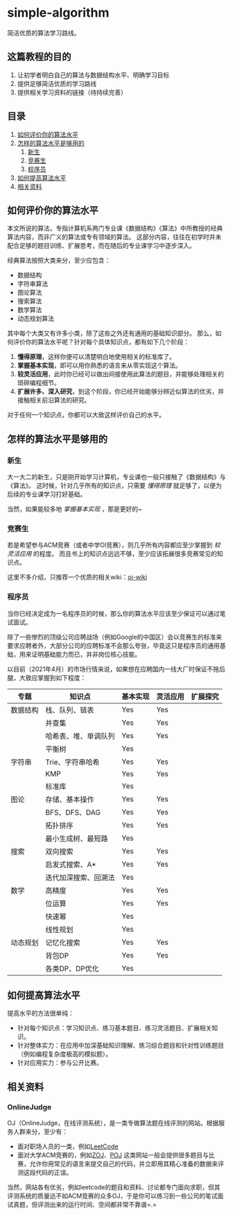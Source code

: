 # simple-algorithm
简洁优质的算法学习路线。

## 这篇教程的目的
1. 让初学者明白自己的算法与数据结构水平、明确学习目标
2. 提供足够简洁优质的学习路线
3. 提供相关学习资料的链接（待持续完善）

## 目录
1. [如何评价你的算法水平](#如何评价你的算法水平)
2. [怎样的算法水平是够用的](#怎样的算法水平是够用的)
    1. [新生](#新生)
    2. [竞赛生](#竞赛生)
    3. [程序员](#程序员)
3. [如何提高算法水平](#如何提高算法水平)
4. [相关资料](#相关资料)

## 如何评价你的算法水平
本文所说的算法，专指计算机系两门专业课《数据结构》《算法》中所教授的经典算法内容，而非广义的算法或专有领域的算法。
这部分内容，往往在初学时并未配合足够的题目训练、扩展思考，而在随后的专业课学习中逐步深入。

经典算法按照大类来分，至少应包含：
- 数据结构
- 字符串算法
- 图论算法
- 搜索算法
- 数学算法
- 动态规划算法

其中每个大类又有许多小类，除了这些之外还有通用的基础知识部分。
那么，如何评价你的算法水平呢？针对每个具体知识点，都有如下几个阶段：
1. **懂得原理**，这样你便可以清楚明白地使用相关的标准库了。
2. **掌握基本实现**，即可以用你熟悉的语言来从零实现这个算法。
3. **较灵活应用**，此时你已经可以做出间接使用此算法的题目，并能够处理相关的琐碎编程细节。
4. **扩展许多、深入研究**，到这个阶段，你已经开始能够分辨近似算法的优劣，并接触相关前沿算法的研究。

对于任何一个知识点，你都可以大致这样评价自己的水平。

## 怎样的算法水平是够用的

### 新生
大一大二的新生，只是刚开始学习计算机，专业课也一般只接触了《数据结构》与《算法》。
这时候，针对几乎所有的知识点，只需要 *懂得原理* 就足够了，以便为后续的专业课学习打好基础。

当然，如果能较多地 *掌握基本实现* ，那是更好的~

### 竞赛生
若是希望参与ACM竞赛（或者中学OI竞赛），则几乎所有内容都应至少掌握到 *较灵活应用* 的程度。
而且书上的知识点远远不够，至少应该拓展很多竞赛常见的知识点。

这里不多介绍，只推荐一个优质的相关wiki：[oi-wiki](https://oi-wiki.org/)

### 程序员
当你已经决定成为一名程序员的时候，那么你的算法水平应该至少保证可以通过笔试面试。

除了一些惨烈的顶级公司应聘战场（例如Google的中国区）会以竞赛生的标准来要求应聘者外，大部分公司的应聘标准不会那么夸张，毕竟这只是程序员的通用基础，用来证明基础能力而已，并非岗位核心技能。

以目前（2021年4月）的市场行情来说，如果想在应聘国内一线大厂时保证不拖后腿，大致应掌握到如下程度：

| 专题     | 知识点               | 基本实现 | 灵活应用 | 扩展探究 |
|----------|----------------------|----------|----------|----------|
| 数据结构 | 栈、队列、链表       | Yes      | Yes      |          |
|          | 并查集               | Yes      | Yes      |          |
|          | 哈希表、堆、单调队列 | Yes      | Yes      |          |
|          | 平衡树               | Yes      |          |          |
| 字符串   | Trie、字符串哈希     | Yes      | Yes      |          |
|          | KMP                  | Yes      | Yes      |          |
|          | 标准库               | Yes      |          |          |
| 图论     | 存储、基本操作       | Yes      | Yes      |          |
|          | BFS、DFS、DAG        | Yes      | Yes      |          |
|          | 拓扑排序             | Yes      | Yes      |          |
|          | 最小生成树、最短路   | Yes      |          |          |
| 搜索     | 双向搜索             | Yes      | Yes      |          |
|          | 启发式搜索、A*       | Yes      | Yes      |          |
|          | 迭代加深搜索、回溯法 | Yes      |          |          |
| 数学     | 高精度               | Yes      | Yes      |          |
|          | 位运算               | Yes      | Yes      |          |
|          | 快速幂               | Yes      |          |          |
|          | 线性规划             | Yes      |          |          |
| 动态规划 | 记忆化搜索           | Yes      | Yes      |          |
|          | 背包DP               | Yes      | Yes      |          |
|          | 各类DP、DP优化       | Yes      |          |          |

## 如何提高算法水平
提高水平的方法很单纯：
- 针对每个知识点：学习知识点、练习基本题目、练习灵活题目、扩展相关知识。
- 针对整体实力：在应用中加深基础知识理解、练习综合题目和针对性训练题目（例如编程复杂度极高的模拟题）。
- 针对应用实力：参与公开比赛。

## 相关资料

### OnlineJudge
OJ（OnlineJudge，在线评测系统），是一类专做算法题在线评测的网站。根据服务人群来分，至少有：
- 面对职场人员的一类，例如[LeetCode](https://leetcode.com/)
- 面对大学ACM竞赛的，例如[ZOJ](http://acm.zju.edu.cn)、[POJ](http://acm.pku.edu.cn/JudgeOnline/)
这类网站一般会提供很多题目与比赛，允许你用常见的语言来提交自己的代码，并立即用其精心准备的数据来评测这段代码的正误。

当然，网站各有优劣，例如leetcode的题目和资料、讨论都专门面向求职，但其评测系统的质量远不如ACM竞赛的众多OJ，于是你可以练习到一些公司的笔试面试真题，但评测出来的运行时间、空间都非常不靠谱=.=

